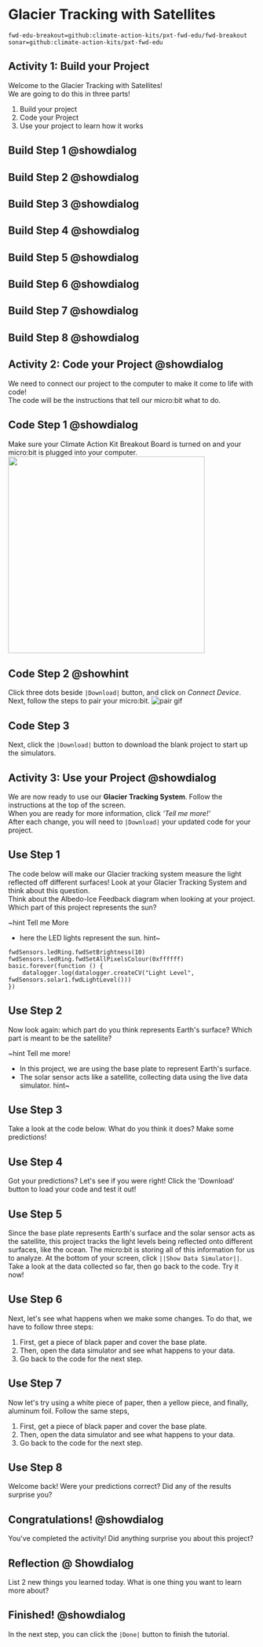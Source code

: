 # Glacier Tracking with Satellites
```package
fwd-edu-breakout=github:climate-action-kits/pxt-fwd-edu/fwd-breakout
sonar=github:climate-action-kits/pxt-fwd-edu
```
## Activity 1: Build your Project
Welcome to the Glacier Tracking with Satellites! <br> We are going to do this in three parts!
1. Build your project
2. Code your Project 
3. Use your project to learn how it works

## Build Step 1 @showdialog 

## Build Step 2 @showdialog 

## Build Step 3 @showdialog 

## Build Step 4 @showdialog 

## Build Step 5 @showdialog 

## Build Step 6 @showdialog 

## Build Step 7 @showdialog 

## Build Step 8 @showdialog 

## Activity 2: Code your Project @showdialog 
We need to connect our project to the computer to make it come to life with code! <br> The code will be the instructions that tell our micro:bit what to do.

## Code Step 1 @showdialog
 Make sure your Climate Action Kit Breakout Board is turned on and your micro:bit is plugged into your computer. 
<img src="https://raw.githubusercontent.com/climate-action-kits/pxt-fwd-edu/main/tutorial-assets/pluganim.webp" width="400">

## Code Step 2 @showhint
Click three dots beside ``|Download|`` button, and click on _Connect Device_.
Next, follow the steps to pair your micro:bit.
![pair gif](https://raw.githubusercontent.com/climate-action-kits/pxt-fwd-edu/main/tutorial-assets/DownloadButtonGIF.webp) 

## Code  Step 3 
Next, click the ``|Download|`` button to download the blank project to start up the simulators. 

## Activity 3: Use your Project @showdialog 
We are now ready to use our **Glacier Tracking System**. Follow the instructions at the top of the screen. <br> When you are ready for more information, click *'Tell me more!'* <br>
After each change, you will need to ``|Download|`` your updated code for your project.

## Use Step 1 
The code below will make our Glacier tracking system measure the light reflected off different surfaces! Look at your Glacier Tracking System and think about this question. <br>
Think about the Albedo-Ice Feedback diagram when looking at your project. Which part of this project represents the sun?

~hint Tell me More 
- here the LED lights represent the sun.
hint~

```template
fwdSensors.ledRing.fwdSetBrightness(10)
fwdSensors.ledRing.fwdSetAllPixelsColour(0xffffff)
basic.forever(function () {
    datalogger.log(datalogger.createCV("Light Level", fwdSensors.solar1.fwdLightLevel()))
})
```

## Use Step 2 
Now look again: which part do you think represents Earth's surface? Which part is meant to be the satellite?

~hint Tell me more!
- In this project, we are using the base plate to represent Earth's surface.
- The solar sensor acts like a satellite, collecting data using the live data simulator.
hint~

## Use Step 3 
Take a look at the code below. What do you think it does? Make some predictions!

## Use Step 4 
Got your predictions? Let's see if you were right! Click the 'Download' button to load your code and test it out! 

## Use Step 5 
Since the base plate represents Earth's surface and the solar sensor acts as the satellite, this project tracks the light levels being reflected onto different surfaces, like the ocean. The micro:bit is storing all of this information for us to analyze. At the bottom of your screen, click ``||Show Data Simulator||``. Take a look at the data collected so far, then go back to the code. Try it now! 

## Use Step 6 
Next, let's see what happens when we make some changes. To do that, we have to follow three steps:
1. First, get a piece of black paper and cover the base plate.
2. Then, open the data simulator and see what happens to your data.
3. Go back to the code for the next step.

## Use Step 7 
Now let's try using a white piece of paper, then a yellow piece, and finally, aluminum foil. Follow the same steps,
1. First, get a piece of black paper and cover the base plate.
2. Then, open the data simulator and see what happens to your data.
3. Go back to the code for the next step.

## Use Step 8 
Welcome back! Were your predictions correct? Did any of the results surprise you?

## Congratulations! @showdialog 
You've completed the activity! Did anything surprise you about this project? 

## Reflection @ Showdialog 
List 2 new things you learned today. What is one thing you want to learn more about? 

## Finished! @showdialog 
In the next step, you can click the ``|Done|`` button to finish the tutorial.

